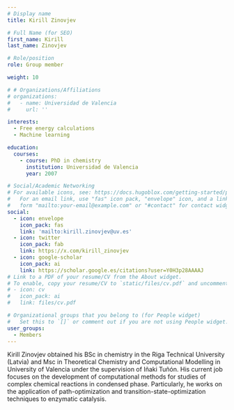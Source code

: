 ```yaml
---
# Display name
title: Kirill Zinovjev

# Full Name (for SEO)
first_name: Kirill
last_name: Zinovjev

# Role/position
role: Group member

weight: 10

# # Organizations/Affiliations
# organizations:
#   - name: Universidad de Valencia
#     url: ''

interests:
  - Free energy calculations
  - Machine learning

education:
  courses:
    - course: PhD in chemistry
      institution: Universidad de Valencia
      year: 2007

# Social/Academic Networking
# For available icons, see: https://docs.hugoblox.com/getting-started/page-builder/#icons
#   For an email link, use "fas" icon pack, "envelope" icon, and a link in the
#   form "mailto:your-email@example.com" or "#contact" for contact widget.
social:
  - icon: envelope
    icon_pack: fas
    link: 'mailto:kirill.zinovjev@uv.es'
  - icon: twitter
    icon_pack: fab
    link: https://x.com/kirill_zinovjev
  - icon: google-scholar
    icon_pack: ai
    link: https://scholar.google.es/citations?user=Y0H3p28AAAAJ
# Link to a PDF of your resume/CV from the About widget.
# To enable, copy your resume/CV to `static/files/cv.pdf` and uncomment the lines below.
# - icon: cv
#   icon_pack: ai
#   link: files/cv.pdf

# Organizational groups that you belong to (for People widget)
#   Set this to `[]` or comment out if you are not using People widget.
user_groups:
  - Members
---
```


Kirill Zinovjev obtained his BSc in chemistry in the Riga Technical University (Latvia) and Msc in Theoretical Chemistry and Computational Modelling in University of Valencia under the supervision of Iñaki Tuñón. His current job focuses on the development of computational methods for studies of complex chemical reactions in condensed phase. Particularly, he works on the application of path-optimization and transition-state-optimization techniques to enzymatic catalysis.